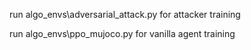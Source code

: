 run algo_envs\adversarial_attack.py for attacker training

run algo_envs\ppo_mujoco.py for vanilla agent training
